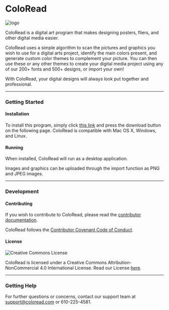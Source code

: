 # ColoRead
![logo](http://www.mgxcopy.com/mindshare/wp-content/uploads/2015/05/2000px-BYR_color_wheel.svg_.png)

ColoRead is a digital art program that makes designing posters, fliers, and other digital media easier. 

ColoRead uses a simple algorithm to scan the pictures and graphics you wish to use for a digital arts project, identify the main colors present, and generate custom color themes to complement your picture. You can then use these or any other themes to create your digital media project using any of our 200+ fonts and 500+ designs, or import your own!

With ColoRead, your digital designs will always look put together and professional. 

------

### Getting Started

#### Installation

To install this program, simply click <u>this link</u> and press the download button on the following page. ColoRead is compatible with Mac OS X, Windows, and Linux.

#### Running

When installed, ColoRead will run as a desktop application.

Images and graphics can be uploaded through the import function as PNG and JPEG images.

------

### Development

#### Contributing

If you wish to contribute to ColoRead, please read the <u>contributor documentation</u>.

ColoRead follows the [Contributor Covenant Code of Conduct](CODE-OF-CONDUCT.md).

#### License

![Creative Commons License](https://i.creativecommons.org/l/by-nc/4.0/88x31.png)

ColoRead is licensed under a Creative Commons Attribution-NonCommercial 4.0 International License.
Read our License [here](LICENSE.md).

------

### Getting Help

For further questions or concerns, contact our support team at support@coloread.com or 610-225-4581.

